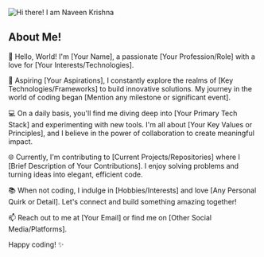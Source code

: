 ![Hi there! I am Naveen Krishna](https://github.com/devnaveenKrish/devnaveenKrish/blob/main/GITHUBCOVER.gif)

## About Me!
👋 Hello, World! I'm [Your Name], a passionate [Your Profession/Role] with a love for [Your Interests/Technologies].

🚀 Aspiring [Your Aspirations], I constantly explore the realms of [Key Technologies/Frameworks] to build innovative solutions. My journey in the world of coding began [Mention any milestone or significant event].

💻 On a daily basis, you'll find me diving deep into [Your Primary Tech Stack] and experimenting with new tools. I'm all about [Your Key Values or Principles], and I believe in the power of collaboration to create meaningful impact.

🌐 Currently, I'm contributing to [Current Projects/Repositories] where I [Brief Description of Your Contributions]. I enjoy solving problems and turning ideas into elegant, efficient code.

📚 When not coding, I indulge in [Hobbies/Interests] and love [Any Personal Quirk or Detail]. Let's connect and build something amazing together!

📫 Reach out to me at [Your Email] or find me on [Other Social Media/Platforms].

Happy coding! ✨
